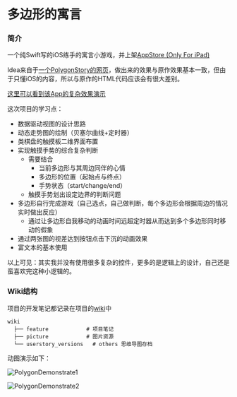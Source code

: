 # 多边形的寓言

### 简介

一个纯Swift写的iOS练手的寓言小游戏，并上架[AppStore (Only For iPad)](https://itunes.apple.com/cn/app/%E5%A4%9A%E8%BE%B9%E5%BD%A2%E7%9A%84%E5%AF%93%E8%A8%80/id1173118858?mt=8)

Idea来自于[一个PolygonStory的网页](http://ncase.me/polygons/)，做出来的效果与原作效果基本一致，但由于只懂iOS的内容，所以与原作的HTML代码应该会有很大差别。

[这里可以看到该App的复杂效果演示](http://weibo.com/tv/v/EwyXSBoGL?fid=1034:845e2b05cd95ecc46d264f41f18290b4)

这次项目的学习点：

* 数据驱动视图的设计思路
* 动态走势图的绘制（贝塞尔曲线+定时器）
* 类棋盘的触摸板二维界面布置
* 实现触摸手势的综合复杂判断
  * 需要结合
    * 当前多边形与其周边同伴的心情
    * 多边形的位置（起始点与终点）
    * 手势状态（start/change/end）
  * 触摸手势划出设定边界的判断问题
* 多边形自行完成游戏（自己选点，自己做判断，每个多边形会根据周边的情况实时做出反应）
  * 通过让多边形自我移动的动画时间远超定时器从而达到多个多边形同时移动的假象
* 通过两张图的视差达到按钮点击下沉的动画效果
* 富文本的基本使用

以上可见：其实我并没有使用很多复杂的控件，更多的是逻辑上的设计，自己还是蛮喜欢完这种小逻辑的。

### Wiki结构

项目的开发笔记都记录在项目的[wiki](https://github.com/wokenqingtian/PolygonStory/wiki)中

```
wiki
  ├── feature            # 项目笔记
  ├── picture            # 图片资源
  └── userstory_versions   # others 思维导图存档
```

动图演示如下：

![PolygonDemonstrate1](https://raw.githubusercontent.com/wokenqingtian/PolygonStory/master/Ilustrate2.gif)



![PolygonDemonstrate2](https://raw.githubusercontent.com/wokenqingtian/PolygonStory/master/Ilustrate1.gif)